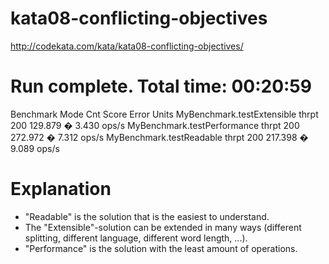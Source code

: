 # kata08-conflicting-objectives

http://codekata.com/kata/kata08-conflicting-objectives/

# Run complete. Total time: 00:20:59

Benchmark                     Mode  Cnt    Score   Error  Units
MyBenchmark.testExtensible   thrpt  200  129.879 � 3.430  ops/s
MyBenchmark.testPerformance  thrpt  200  272.972 � 7.312  ops/s
MyBenchmark.testReadable     thrpt  200  217.398 � 9.089  ops/s

# Explanation
* "Readable" is the solution that is the easiest to understand.
* The "Extensible"-solution can be extended in many ways (different splitting, different language, different word length, ...).
* "Performance" is the solution with the least amount of operations.
